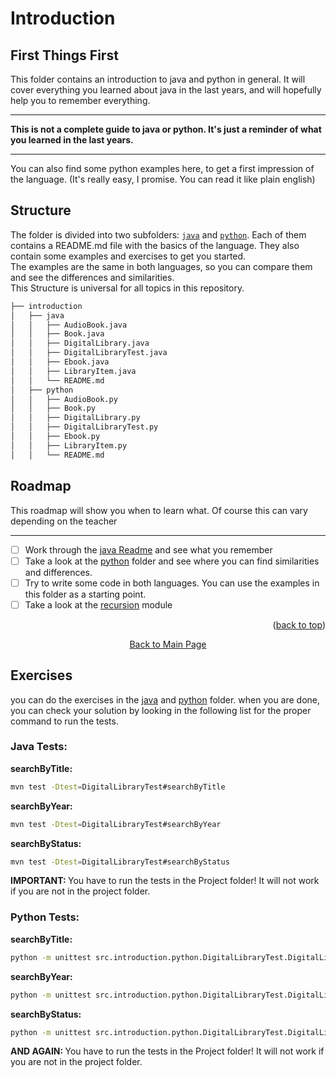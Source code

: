 <a id="readme-top"></a>

# Introduction

## First Things First
This folder contains an introduction to java and python in general. 
It will cover everything you learned about java in the last years, and will hopefully help you to remember everything.<hr>
<strong> This is not a complete guide to java or python. It's just a reminder of what you learned in the last years. </strong><hr>
You can also find some python examples here, to get a first impression of the language. 
(It's really easy, I promise. You can read it like plain english)

## Structure
The folder is divided into two subfolders: [`java`](java/README.md) and [`python`](python/README.md).
Each of them contains a README.md file with the basics of the language.
They also contain some examples and exercises to get you started.<br>
The examples are the same in both languages, so you can compare them and see the differences and similarities.<br>
This Structure is universal for all topics in this repository.
```bash
├── introduction
│   ├── java
│   │   ├── AudioBook.java
│   │   ├── Book.java
│   │   ├── DigitalLibrary.java
│   │   ├── DigitalLibraryTest.java
│   │   ├── Ebook.java
│   │   ├── LibraryItem.java
│   │   └── README.md
│   ├── python
│   │   ├── AudioBook.py
│   │   ├── Book.py
│   │   ├── DigitalLibrary.py
│   │   ├── DigitalLibraryTest.py
│   │   ├── Ebook.py
│   │   ├── LibraryItem.py
│   │   └── README.md
```

## Roadmap
This roadmap will show you when to learn what. Of course this can vary depending on the teacher <hr>
- [ ] Work through the [java Readme](java/README.md) and see what you remember
- [ ] Take a look at the [python](python/README.md) folder and see where you can find similarities and differences.
- [ ] Try to write some code in both languages. You can use the examples in this folder as a starting point.
- [ ] Take a look at the [recursion](../recursion/README.md) module

<p align="right">(<a href="#readme-top">back to top</a>)</p>
<p align="center"><a href="../../README.md">Back to Main Page</a></p>

## Exercises
you can do the exercises in the [java](java/README.md) and [python](python/README.md) folder.
when you are done, you can check your solution by looking in the following list for the proper command to run the tests.<br>
### Java Tests:
<strong>searchByTitle:</strong>
```bash
mvn test -Dtest=DigitalLibraryTest#searchByTitle
```
<strong>searchByYear:</strong>
```bash
mvn test -Dtest=DigitalLibraryTest#searchByYear
```
<strong>searchByStatus:</strong>
```bash
mvn test -Dtest=DigitalLibraryTest#searchByStatus
```
<strong> IMPORTANT: </strong> You have to run the tests in the Project folder! It will not work if you are not in the 
project folder.

### Python Tests:
<strong>searchByTitle:</strong>
```bash
python -m unittest src.introduction.python.DigitalLibraryTest.DigitalLibraryTest.test_search_by_title
```
<strong>searchByYear:</strong>
```bash
python -m unittest src.introduction.python.DigitalLibraryTest.DigitalLibraryTest.test_search_by_year
```
<strong>searchByStatus:</strong>
```bash
python -m unittest src.introduction.python.DigitalLibraryTest.DigitalLibraryTest.test_search_by_status
```
<strong> AND AGAIN: </strong> You have to run the tests in the Project folder! It will not work if you are not in the 
project folder.
